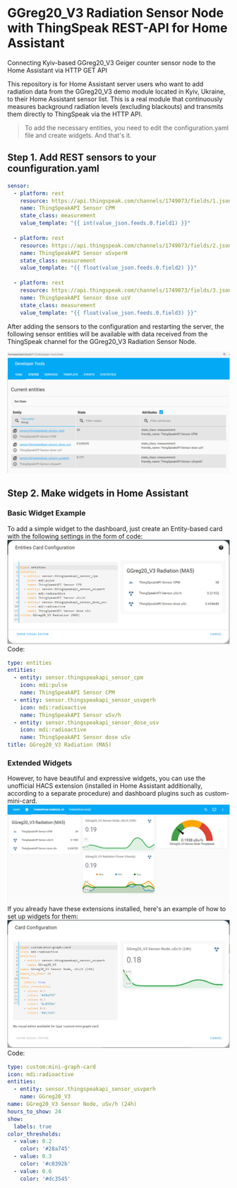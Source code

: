 # GGreg20_V3 Radiation Sensor Node with ThingSpeak REST-API for Home Assistant
Connecting Kyiv-based GGreg20_V3 Geiger counter sensor node to the Home Assistant via HTTP GET API

This repository is for Home Assistant server users who want to add radiation data from the GGreg20_V3 demo module located in Kyiv, Ukraine, to their Home Assistant sensor list.
This is a real module that continuously measures background radiation levels (excluding blackouts) and transmits them directly to ThingSpeak via the HTTP API.

>To add the necessary entities, you need to edit the configuration.yaml file and create widgets. And that's it.

## Step 1. Add REST sensors to your counfiguration.yaml
```yaml
sensor:
  - platform: rest
    resource: https://api.thingspeak.com/channels/1749073/fields/1.json?results=1
    name: ThingSpeakAPI Sensor CPM
    state_class: measurement
    value_template: "{{ int(value_json.feeds.0.field1) }}"
    
  - platform: rest
    resource: https://api.thingspeak.com/channels/1749073/fields/2.json?results=1
    name: ThingSpeakAPI Sensor uSvperH
    state_class: measurement
    value_template: "{{ float(value_json.feeds.0.field2) }}"
    
  - platform: rest
    resource: https://api.thingspeak.com/channels/1749073/fields/3.json?results=1
    name: ThingSpeakAPI Sensor dose usV
    state_class: measurement
    value_template: "{{ float(value_json.feeds.0.field3) }}"
```
After adding the sensors to the configuration and restarting the server, the following sensor entities will be available with data received from the ThingSpeak channel for the GGreg20_V3 Radiation Sensor Node.

![DevTools HA Entities](https://github.com/iotdevicesdev/GGreg20_V3-Kyiv-Radiation-Sensor-ThingSpeak-HomeAssistant/blob/main/ThingSpeak_HA_devTools_entities_2023-02-03.jpg)

## Step 2. Make widgets in Home Assistant
### Basic Widget Example
To add a simple widget to the dashboard, just create an Entity-based card with the following settings in the form of code:
![Basic Widget Code Editor](https://github.com/iotdevicesdev/GGreg20_V3-Kyiv-Radiation-Sensor-ThingSpeak-HomeAssistant/blob/main/ThingSpeak_Basic_codeEditor_2023-02-03_191905.jpg)
Code:
```yaml
type: entities
entities:
  - entity: sensor.thingspeakapi_sensor_cpm
    icon: mdi:pulse
    name: ThingSpeakAPI Sensor CPM
  - entity: sensor.thingspeakapi_sensor_usvperh
    icon: mdi:radioactive
    name: ThingSpeakAPI Sensor uSv/h
  - entity: sensor.thingspeakapi_sensor_dose_usv
    icon: mdi:radioactive
    name: ThingSpeakAPI Sensor dose uSv
title: GGreg20_V3 Radiation (MA5)
```

### Extended Widgets

However, to have beautiful and expressive widgets, you can use the unofficial HACS extension (installed in Home Assistant additionally, according to a separate procedure) and dashboard plugins such as custom-mini-card.
![Extended Widget Code Editor](https://github.com/iotdevicesdev/GGreg20_V3-Kyiv-Radiation-Sensor-ThingSpeak-HomeAssistant/blob/main/ThingSpeak_Extended_2023-02-03_191905.jpg)
If you already have these extensions installed, here's an example of how to set up widgets for them:
![Extended Widget 24h Code Editor](https://github.com/iotdevicesdev/GGreg20_V3-Kyiv-Radiation-Sensor-ThingSpeak-HomeAssistant/blob/main/ThingSpeak_Extended-24h_2023-02-03_191905.jpg)
Code:
```yaml
type: custom:mini-graph-card
icon: mdi:radioactive
entities:
  - entity: sensor.thingspeakapi_sensor_usvperh
    name: GGreg20_V3
name: GGreg20_V3 Sensor Node, uSv/h (24h)
hours_to_show: 24
show:
  labels: true
color_thresholds:
  - value: 0.2
    color: '#28a745'
  - value: 0.3
    color: '#c0392b'
  - value: 0.6
    color: '#dc3545'
```


